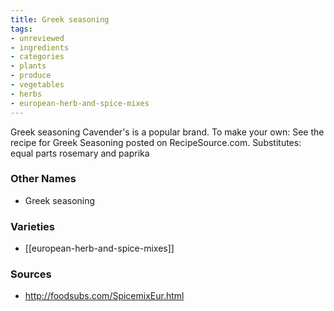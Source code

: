 ```yaml
---
title: Greek seasoning
tags:
- unreviewed
- ingredients
- categories
- plants
- produce
- vegetables
- herbs
- european-herb-and-spice-mixes
---
```

Greek seasoning Cavender's is a popular brand. To make your own: See the recipe for Greek Seasoning posted on RecipeSource.com. Substitutes: equal parts rosemary and paprika

### Other Names

* Greek seasoning

### Varieties

* [[european-herb-and-spice-mixes]]

### Sources
* http://foodsubs.com/SpicemixEur.html
